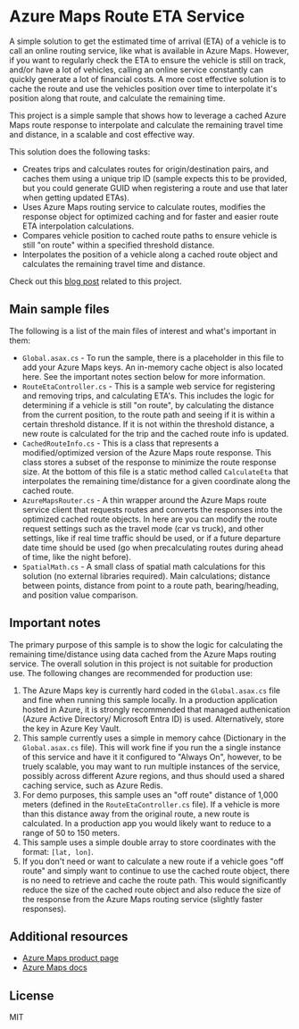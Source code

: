 # Azure Maps Route ETA Service

A simple solution to get the estimated time of arrival (ETA) of a vehicle is to call an online routing service, like what is available in Azure Maps. However, if you want to regularly check the ETA to ensure the vehicle is still on track, and/or have a lot of vehicles, calling an online service constantly can quickly generate a lot of financial costs. A more cost effective solution is to cache the route and use the vehicles position over time to interpolate it's position along that route, and calculate the remaining time. 

This project is a simple sample that shows how to leverage a cached Azure Maps route response to interpolate and calculate the remaining travel time and distance, in a scalable and cost effective way.

This solution does the following tasks:

- Creates trips and calculates routes for origin/destination pairs, and caches them using a unique trip ID (sample expects this to be provided, but you could generate GUID when registering a route and use that later when getting updated ETAs).
- Uses Azure Maps routing service to calculate routes, modifies the response object for optimized caching and for faster and easier route ETA interpolation calculations. 
- Compares vehicle position to cached route paths to ensure vehicle is still "on route" within a specified threshold distance.
- Interpolates the position of a vehicle along a cached route object and calculates the remaining travel time and distance.

Check out this [blog post]() related to this project.

## Main sample files

The following is a list of the main files of interest and what's important in them:

- `Global.asax.cs` - To run the sample, there is a placeholder in this file to add your Azure Maps keys. An in-memory cache object is also located here. See the important notes section below for more information.
- `RouteEtaController.cs` - This is a sample web service for registering and removing trips, and calculating ETA's. This includes the logic for determining if a vehicle is still "on route", by calculating the distance from the current position, to the route path and seeing if it is within a certain threshold distance. If it is not within the threshold distance, a new route is calculated for the trip and the cached route info is updated.
- `CachedRouteInfo.cs` - This is a class that represents a modified/optimized version of the Azure Maps route response. This class stores a subset of the response to minimize the route response size. At the bottom of this file is a static method called `CalculateEta` that interpolates the remaining time/distance for a given coordinate along the cached route.
- `AzureMapsRouter.cs` - A thin wrapper around the Azure Maps route service client that requests routes and converts the responses into the optimized cached route objects. In here are you can modify the route request settings such as the travel mode (car vs truck), and other settings, like if real time traffic should be used, or if a future departure date time should be used (go when precalculating routes during ahead of time, like the night before).
- `SpatialMath.cs` - A small class of spatial math calculations for this solution (no external libraries required). Main calculations; distance between points, distance from point to a route path, bearing/heading, and position value comparison.

## Important notes

The primary purpose of this sample is to show the logic for calculating the remaining time/distance using data cached from the Azure Maps routing service. The overall solution in this project is not suitable for production use. The following changes are recommended for production use:

1. The Azure Maps key is currently hard coded in the `Global.asax.cs` file and fine when running this sample locally. In a production application hosted in Azure, it is strongly recommended that managed authenication (Azure Active Directory/ Microsoft Entra ID) is used. Alternatively, store the key in Azure Key Vault. 
2. This sample currently uses a simple in memory cahce (Dictionary in the `Global.asax.cs` file). This will work fine if you run the a single instance of this service and have it it configured to "Always On", however, to be truely scalable, you may want to run multiple instances of the service, possibly across different Azure regions, and thus should used a shared caching service, such as Azure Redis. 
3. For demo purposes, this sample uses an "off route" distance of 1,000 meters (defined in the `RouteEtaController.cs` file). If a vehicle is more than this distance away from the original route, a new route is calculated. In a production app you would likely want to reduce to a range of 50 to 150 meters.
4. This sample uses a simple double array to store coordinates with the format: `[lat, lon]`. 
5. If you don't need or want to calculate a new route if a vehicle goes "off route" and simply want to continue to use the cached route object, there is no need to retrieve and cache the route path. This would significantly reduce the size of the cached route object and also reduce the size of the response from the Azure Maps routing service (slightly faster responses).

## Additional resources

- [Azure Maps product page](https://azure.com/maps)
- [Azure Maps docs](https://learn.microsoft.com/en-us/azure/azure-maps/)

## License

MIT

